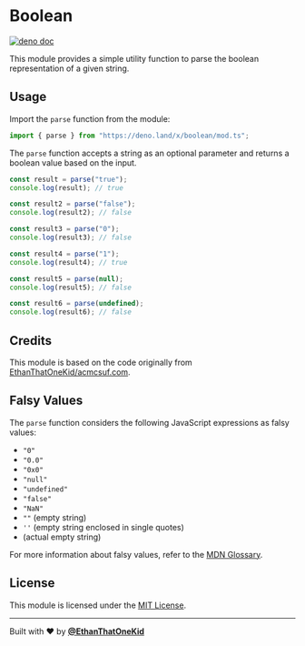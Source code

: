# Boolean

[![deno doc](https://doc.deno.land/badge.svg)](https://doc.deno.land/https/deno.land/x/boolean/mod.ts)

This module provides a simple utility function to parse the boolean
representation of a given string.

## Usage

Import the `parse` function from the module:

```ts
import { parse } from "https://deno.land/x/boolean/mod.ts";
```

The `parse` function accepts a string as an optional parameter and returns a
boolean value based on the input.

```typescript
const result = parse("true");
console.log(result); // true

const result2 = parse("false");
console.log(result2); // false

const result3 = parse("0");
console.log(result3); // false

const result4 = parse("1");
console.log(result4); // true

const result5 = parse(null);
console.log(result5); // false

const result6 = parse(undefined);
console.log(result6); // false
```

## Credits

This module is based on the code originally from
[EthanThatOneKid/acmcsuf.com](https://github.com/EthanThatOneKid/acmcsuf.com/blob/9f64ddcb19cd38e67c553c1d444d6e135857e484/src/lib/server/parse-bool/parse-bool.ts#L11).

## Falsy Values

The `parse` function considers the following JavaScript expressions as falsy
values:

- `"0"`
- `"0.0"`
- `"0x0"`
- `"null"`
- `"undefined"`
- `"false"`
- `"NaN"`
- `""` (empty string)
- `''` (empty string enclosed in single quotes)
- (actual empty string)

For more information about falsy values, refer to the
[MDN Glossary](https://developer.mozilla.org/en-US/docs/Glossary/Falsy/).

## License

This module is licensed under the [MIT License](LICENSE).

---

Built with ❤️ by [**@EthanThatOneKid**](https://etok.codes/)
